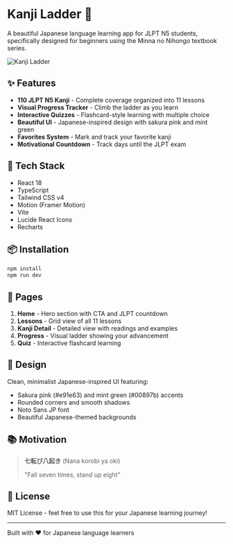# Kanji Ladder 🌸

A beautiful Japanese language learning app for JLPT N5 students, specifically designed for beginners using the Minna no Nihongo textbook series.

![Kanji Ladder](https://images.unsplash.com/photo-1528164344705-47542687000d?w=800)

## ✨ Features

- **110 JLPT N5 Kanji** - Complete coverage organized into 11 lessons
- **Visual Progress Tracker** - Climb the ladder as you learn
- **Interactive Quizzes** - Flashcard-style learning with multiple choice
- **Beautiful UI** - Japanese-inspired design with sakura pink and mint green
- **Favorites System** - Mark and track your favorite kanji
- **Motivational Countdown** - Track days until the JLPT exam

## 🚀 Tech Stack

- React 18
- TypeScript
- Tailwind CSS v4
- Motion (Framer Motion)
- Vite
- Lucide React Icons
- Recharts

## 📦 Installation

```bash
npm install
npm run dev
```

## 🎯 Pages

1. **Home** - Hero section with CTA and JLPT countdown
2. **Lessons** - Grid view of all 11 lessons
3. **Kanji Detail** - Detailed view with readings and examples
4. **Progress** - Visual ladder showing your advancement
5. **Quiz** - Interactive flashcard learning

## 🎨 Design

Clean, minimalist Japanese-inspired UI featuring:
- Sakura pink (#e91e63) and mint green (#00897b) accents
- Rounded corners and smooth shadows
- Noto Sans JP font
- Beautiful Japanese-themed backgrounds

## 📚 Motivation

> **七転び八起き** (Nana korobi ya oki)
> 
> "Fall seven times, stand up eight"

## 📝 License

MIT License - feel free to use this for your Japanese learning journey!

---

Built with ❤️ for Japanese language learners
